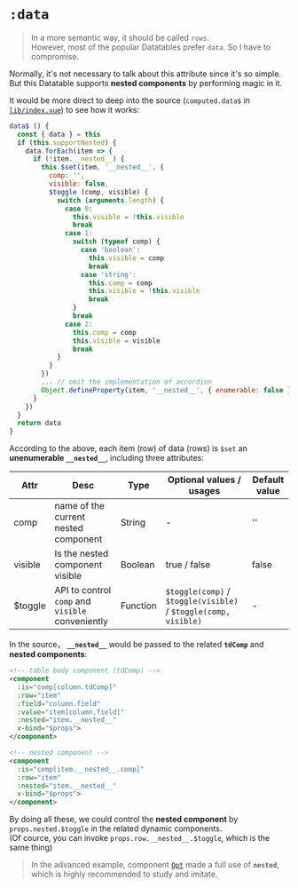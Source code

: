 # `:data`

> In a more semantic way, it should be called `rows`.  
> However, most of the popular Datatables prefer `data`. So I have to compromise.

Normally, it's not necessary to talk about this attribute since it's so simple.  
But this Datatable supports **nested components** by performing magic in it.

It would be more direct to deep into the source (`computed.data$` in [`lib/index.vue`](https://github.com/OneWayTech/vue2-datatable/blob/master/lib/index.vue)) to see how it works:

```js
data$ () {
  const { data } = this
  if (this.supportNested) {
    data.forEach(item => {
      if (!item.__nested__) {
        this.$set(item, '__nested__', {
          comp: '',
          visible: false,
          $toggle (comp, visible) {
            switch (arguments.length) {
              case 0:
                this.visible = !this.visible
                break
              case 1:
                switch (typeof comp) {
                  case 'boolean':
                    this.visible = comp
                    break
                  case 'string':
                    this.comp = comp
                    this.visible = !this.visible
                    break
                }
                break
              case 2:
                this.comp = comp
                this.visible = visible
                break
            }
          }
        })
        ... // omit the implementation of accordion
        Object.defineProperty(item, '__nested__', { enumerable: false })
      }
    })
  }
  return data
}
```

According to the above, each item (row) of data (rows) is `$set` an **unenumerable `__nested__`**, including three attributes:

| Attr | Desc | Type | Optional values / usages | Default value |
|---------|--------------|----------|-------------------------------------------------------------|--------|
| comp | name of the current nested component | String | - | '' |
| visible | Is the nested component visible | Boolean | true / false | false |
| $toggle | API to control `comp` and `visible` conveniently | Function | `$toggle(comp)` / `$toggle(visible)` / `$toggle(comp, visible)` | - |

In the source， **`__nested__`** would be passed to the related **`tdComp`** and **nested components**:

```html
<!-- table body component (tdComp) -->
<component
  :is="comp[column.tdComp]"
  :row="item"
  :field="column.field"
  :value="item[column.field]"
  :nested="item.__nested__"
  v-bind="$props">
</component>

<!-- nested component -->
<component
  :is="comp[item.__nested__.comp]"
  :row="item"
  :nested="item.__nested__"
  v-bind="$props">
</component>
```

By doing all these, we could control the **nested component** by `props.nested.$toggle` in the related dynamic components.  
(Of cource, you can invoke `props.row.__nested__.$toggle`, which is the same thing)

> In the advanced example, component [`Opt`](https://github.com/OneWayTech/vue2-datatable/blob/master/examples/src/Advanced/comps/td-Opt.vue) made a full use of **`nested`**, which is highly recommended to study and imitate.
